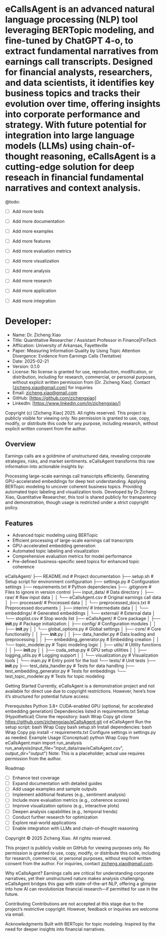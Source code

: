 # eCallsAgent is an advanced natural language processing (NLP) tool leveraging BERTopic modeling, and fine-tuned by ChatGPT 4-o, to extract fundamental narratives from earnings call transcripts. Designed for financial analysts, researchers, and data scientists, it identifies key business topics and tracks their evolution over time, offering insights into corporate performance and strategy. With future potential for integration into large language models (LLMs) using chain-of-thought reasoning, eCallsAgent is a cutting-edge solution for deep reseach in financial fundamental narratives and context analysis.

@todo:
- [ ] Add more tests
- [ ] Add more documentation
- [ ] Add more examples
- [ ] Add more features
- [ ] Add more evaluation metrics
- [ ] Add more visualization
- [ ] Add more analysis
- [ ] Add more research
- [ ] Add more application
- [ ] Add more integration


# Developer:
- Name: Dr. Zicheng Xiao
- Title: Quantitative Researcher / Assistant Professor in Finance|FinTech
- Afflication: University of Arkansas, Fayetteville
- Paper: Measuring Information Quality by Using Topic Attention Divergence: Evidence from Earnings Calls (Tentative)
- Date: 2025-02-21
- Version: 0.1.0
- License: No license is granted for use, reproduction, modification, or distribution, including for research, commercial, or personal purposes, without explicit written permission from [Dr. Zicheng Xiao]. Contact [zicheng.xiao@gmail.com] for inquiries
- Email: zicheng.xiao@gmail.com
- GitHub: [https://github.com/zichengxiao]
- LinkedIn: [https://www.linkedin.com/in/zichengxiao/]

Copyright (c) [Zicheng Xiao] 2025. All rights reserved.
This project is publicly visible for viewing only. No permission is granted to use, copy, modify, or distribute this code for any purpose, including research, without explicit written consent from the author.

## Overview
Earnings calls are a goldmine of unstructured data, revealing corporate strategies, risks, and market sentiments. eCallsAgent transforms this raw information into actionable insights by:

Processing large-scale earnings call transcripts efficiently.
Generating GPU-accelerated embeddings for deep text understanding.
Applying BERTopic modeling to uncover coherent business topics.
Providing automated topic labeling and visualization tools.
Developed by Dr.Zicheng Xiao,  Quantitative Researcher, this tool is shared publicly for transparency and demonstration, though usage is restricted under a strict copyright policy.

## Features
- Advanced topic modeling using BERTopic
- Efficient processing of large-scale earnings call transcripts
- GPU-accelerated embedding generation
- Automated topic labeling and visualization
- Comprehensive evaluation metrics for model performance
- Pre-defined business-specific seed topics for enhanced topic coherence

eCallsAgent/
├── README.md                  # Project documentation
├── setup.sh                   # Setup script for environment configuration
├── settings.py                # Configuration settings
├── requirements.txt           # Python dependencies
├── .gitignore                 # Files to ignore in version control
├── input_data/                # Data directory
│   ├── raw/                   # Raw input data
│   │   └── eCallsAgent.csv    # Original earnings call data
│   ├── processed/             # Processed data
│   │   └── preprocessed_docs.txt  # Preprocessed documents
│   ├── interim/               # Intermediate data
│   │   └── embeddings/        # Generated embeddings
│   └── external/              # External data
│       └── stoplist.csv       # Stop words list
├── eCallsAgent/               # Core package
│   ├── __init__.py            # Package initialization
│   ├── config/                # Configuration modules
│   │   ├── __init__.py
│   │   └── global_options.py  # Global settings
│   ├── core/                  # Core functionality
│   │   ├── __init__.py
│   │   ├── data_handler.py    # Data loading and preprocessing
│   │   ├── embedding_generator.py  # Embedding creation
│   │   └── topic_modeler.py   # Topic modeling logic
│   ├── utils/                 # Utility functions
│   │   ├── __init__.py
│   │   ├── cuda_setup.py      # GPU setup utilities
│   │   ├── logging_utils.py   # Logging support
│   │   └── visualization.py   # Visualization tools
│   └── main.py                # Entry point for the tool
└── tests/                     # Unit tests
    ├── __init__.py
    ├── test_data_handler.py    # Tests for data handling
    ├── test_embedding_generator.py  # Tests for embeddings
    └── test_topic_modeler.py   # Tests for topic modeling


Getting Started
Currently, eCallsAgent is a demonstration project and not available for direct use due to copyright restrictions. However, here’s how it’s structured for potential future access:

Prerequisites
Python 3.8+
CUDA-enabled GPU (optional, for accelerated embedding generation)
Dependencies listed in requirements.txt
Setup (Hypothetical)
Clone the repository:
bash
Wrap
Copy
git clone https://github.com/zichengxiao/eCallsAgent.git
cd eCallsAgent
Run the setup script:
bash
Wrap
Copy
bash setup.sh
Install dependencies:
bash
Wrap
Copy
pip install -r requirements.txt
Configure settings in settings.py as needed.
Example Usage (Conceptual)
python
Wrap
Copy
from eCallsAgent.main import run_analysis
run_analysis(input_file="input_data/raw/eCallsAgent.csv", output_dir="output")
Note: This is a placeholder; actual use requires permission from the author.

Roadmap
- [ ] Enhance test coverage
- [ ] Expand documentation with detailed guides
- [ ] Add usage examples and sample outputs
- [ ] Implement additional features (e.g., sentiment analysis)
- [ ] Include more evaluation metrics (e.g., coherence scores)
- [ ] Improve visualization options (e.g., interactive plots)
- [ ] Deepen analysis capabilities (e.g., temporal trends)
- [ ] Conduct further research for optimization
- [ ] Explore real-world applications
- [ ] Enable integration with LLMs and chain-of-thought reasoning

Copyright © 2025 Zicheng Xiao. All rights reserved.

This project is publicly visible on GitHub for viewing purposes only. No permission is granted to use, copy, modify, or distribute this code, including for research, commercial, or personal purposes, without explicit written consent from the author. For inquiries, contact zicheng.xiao@gmail.com.

Why eCallsAgent?
Earnings calls are critical for understanding corporate narratives, yet their unstructured nature makes analysis challenging. eCallsAgent bridges this gap with state-of-the-art NLP, offering a glimpse into how AI can revolutionize financial research—if permitted for use in the future.

Contributing
Contributions are not accepted at this stage due to the project’s restrictive copyright. However, feedback or inquiries are welcome via email.

Acknowledgments
Built with BERTopic for topic modeling.
Inspired by the need for deeper insights into financial narratives.